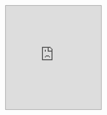 <html xmlns="http://www.w3.org/TR/REC-html40" xmlns:m="http://schemas.microsoft.com/office/2004/12/omml" xmlns:o="urn:schemas-microsoft-com:office:office" xmlns:v="urn:schemas-microsoft-com:vml" xmlns:w="urn:schemas-microsoft-com:office:word">
<head>
	<title></title>
	<meta charset="utf-8">
</head>
<body lang="EN-US" style="tab-interval:.5in">
<div class="WordSection1">
<p class="MsoNormal"><o:p>&nbsp;</o:p></p>
</div>

<p>

<div class="container">
<iframe src="https://calendar.google.com/calendar/embed?height=600&amp;wkst=1&amp;bgcolor=%23ffffff&amp;ctz=America%2FNew_York&amp;src=djB0dDBsMnU0OTFzc2pqdHJwdDRqOTVpOTRAZ3JvdXAuY2FsZW5kYXIuZ29vZ2xlLmNvbQ&amp;src=NDdmOHZhazhodWRvc2I1czM5cXFlMmZpZWNAZ3JvdXAuY2FsZW5kYXIuZ29vZ2xlLmNvbQ&amp;src=dnIzNWJkcWNjczNsZDRjOWdzdTdmMm45MjBAZ3JvdXAuY2FsZW5kYXIuZ29vZ2xlLmNvbQ&amp;src=NW9tMW1odHVxN3U1bjAxaGkxZXBmN3Nqc2tAZ3JvdXAuY2FsZW5kYXIuZ29vZ2xlLmNvbQ&amp;src=ZW4udXNhI2hvbGlkYXlAZ3JvdXAudi5jYWxlbmRhci5nb29nbGUuY29t&amp;src=ZW4uanVkYWlzbSNob2xpZGF5QGdyb3VwLnYuY2FsZW5kYXIuZ29vZ2xlLmNvbQ&amp;src=ZW4ub3J0aG9kb3hfY2hyaXN0aWFuaXR5I2hvbGlkYXlAZ3JvdXAudi5jYWxlbmRhci5nb29nbGUuY29t&amp;src=aHQzamxmYWFjNWxmZDYyNjN1bGZoNHRxbDhAZ3JvdXAuY2FsZW5kYXIuZ29vZ2xlLmNvbQ&amp;color=%23D81B60&amp;color=%230B8043&amp;color=%23B39DDB&amp;color=%23D50000&amp;color=%23009688&amp;color=%23039BE5&amp;color=%230B8043&amp;color=%23616161&amp;showTitle=0&amp;showPrint=0&amp;showTabs=0&amp;showCalendars=0&amp;showTz=0&amp;mode=AGENDA" style="border:solid 1px #777" width="300" height="325" frameborder="0" scrolling="no"></iframe>
</p>
</body>
</html>
